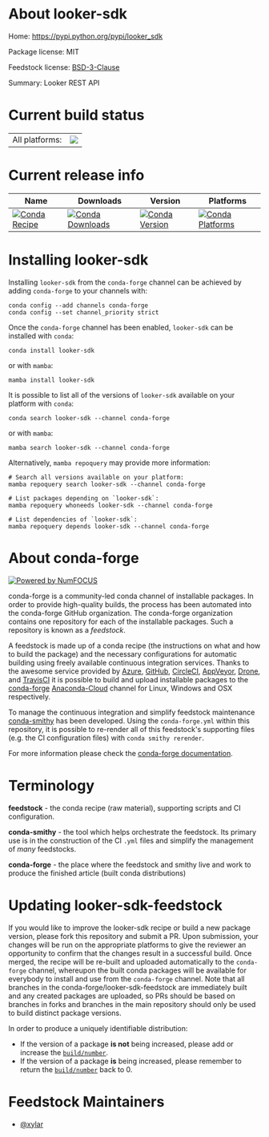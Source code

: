 About looker-sdk
================

Home: https://pypi.python.org/pypi/looker_sdk

Package license: MIT

Feedstock license: [BSD-3-Clause](https://github.com/conda-forge/looker-sdk-feedstock/blob/main/LICENSE.txt)

Summary: Looker REST API

Current build status
====================


<table><tr><td>All platforms:</td>
    <td>
      <a href="https://dev.azure.com/conda-forge/feedstock-builds/_build/latest?definitionId=15644&branchName=main">
        <img src="https://dev.azure.com/conda-forge/feedstock-builds/_apis/build/status/looker-sdk-feedstock?branchName=main">
      </a>
    </td>
  </tr>
</table>

Current release info
====================

| Name | Downloads | Version | Platforms |
| --- | --- | --- | --- |
| [![Conda Recipe](https://img.shields.io/badge/recipe-looker--sdk-green.svg)](https://anaconda.org/conda-forge/looker-sdk) | [![Conda Downloads](https://img.shields.io/conda/dn/conda-forge/looker-sdk.svg)](https://anaconda.org/conda-forge/looker-sdk) | [![Conda Version](https://img.shields.io/conda/vn/conda-forge/looker-sdk.svg)](https://anaconda.org/conda-forge/looker-sdk) | [![Conda Platforms](https://img.shields.io/conda/pn/conda-forge/looker-sdk.svg)](https://anaconda.org/conda-forge/looker-sdk) |

Installing looker-sdk
=====================

Installing `looker-sdk` from the `conda-forge` channel can be achieved by adding `conda-forge` to your channels with:

```
conda config --add channels conda-forge
conda config --set channel_priority strict
```

Once the `conda-forge` channel has been enabled, `looker-sdk` can be installed with `conda`:

```
conda install looker-sdk
```

or with `mamba`:

```
mamba install looker-sdk
```

It is possible to list all of the versions of `looker-sdk` available on your platform with `conda`:

```
conda search looker-sdk --channel conda-forge
```

or with `mamba`:

```
mamba search looker-sdk --channel conda-forge
```

Alternatively, `mamba repoquery` may provide more information:

```
# Search all versions available on your platform:
mamba repoquery search looker-sdk --channel conda-forge

# List packages depending on `looker-sdk`:
mamba repoquery whoneeds looker-sdk --channel conda-forge

# List dependencies of `looker-sdk`:
mamba repoquery depends looker-sdk --channel conda-forge
```


About conda-forge
=================

[![Powered by
NumFOCUS](https://img.shields.io/badge/powered%20by-NumFOCUS-orange.svg?style=flat&colorA=E1523D&colorB=007D8A)](https://numfocus.org)

conda-forge is a community-led conda channel of installable packages.
In order to provide high-quality builds, the process has been automated into the
conda-forge GitHub organization. The conda-forge organization contains one repository
for each of the installable packages. Such a repository is known as a *feedstock*.

A feedstock is made up of a conda recipe (the instructions on what and how to build
the package) and the necessary configurations for automatic building using freely
available continuous integration services. Thanks to the awesome service provided by
[Azure](https://azure.microsoft.com/en-us/services/devops/), [GitHub](https://github.com/),
[CircleCI](https://circleci.com/), [AppVeyor](https://www.appveyor.com/),
[Drone](https://cloud.drone.io/welcome), and [TravisCI](https://travis-ci.com/)
it is possible to build and upload installable packages to the
[conda-forge](https://anaconda.org/conda-forge) [Anaconda-Cloud](https://anaconda.org/)
channel for Linux, Windows and OSX respectively.

To manage the continuous integration and simplify feedstock maintenance
[conda-smithy](https://github.com/conda-forge/conda-smithy) has been developed.
Using the ``conda-forge.yml`` within this repository, it is possible to re-render all of
this feedstock's supporting files (e.g. the CI configuration files) with ``conda smithy rerender``.

For more information please check the [conda-forge documentation](https://conda-forge.org/docs/).

Terminology
===========

**feedstock** - the conda recipe (raw material), supporting scripts and CI configuration.

**conda-smithy** - the tool which helps orchestrate the feedstock.
                   Its primary use is in the construction of the CI ``.yml`` files
                   and simplify the management of *many* feedstocks.

**conda-forge** - the place where the feedstock and smithy live and work to
                  produce the finished article (built conda distributions)


Updating looker-sdk-feedstock
=============================

If you would like to improve the looker-sdk recipe or build a new
package version, please fork this repository and submit a PR. Upon submission,
your changes will be run on the appropriate platforms to give the reviewer an
opportunity to confirm that the changes result in a successful build. Once
merged, the recipe will be re-built and uploaded automatically to the
`conda-forge` channel, whereupon the built conda packages will be available for
everybody to install and use from the `conda-forge` channel.
Note that all branches in the conda-forge/looker-sdk-feedstock are
immediately built and any created packages are uploaded, so PRs should be based
on branches in forks and branches in the main repository should only be used to
build distinct package versions.

In order to produce a uniquely identifiable distribution:
 * If the version of a package **is not** being increased, please add or increase
   the [``build/number``](https://docs.conda.io/projects/conda-build/en/latest/resources/define-metadata.html#build-number-and-string).
 * If the version of a package **is** being increased, please remember to return
   the [``build/number``](https://docs.conda.io/projects/conda-build/en/latest/resources/define-metadata.html#build-number-and-string)
   back to 0.

Feedstock Maintainers
=====================

* [@xylar](https://github.com/xylar/)

